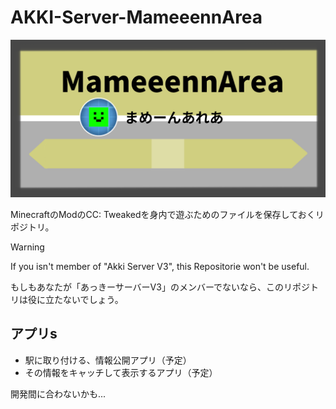 # AKKI-Server-MameeennArea

![MameeennArea](https://raw.githubusercontent.com/manmen2414/AKKI-Server-MameeennArea/refs/heads/main/assets/test.png)

MinecraftのModのCC: Tweakedを身内で遊ぶためのファイルを保存しておくリポジトリ。

> [!WARNING]
> If you isn't member of "Akki Server V3", this Repositorie won't be useful.
>
> もしもあなたが「あっきーサーバーV3」のメンバーでないなら、このリポジトリは役に立たないでしょう。


## アプリs
- 駅に取り付ける、情報公開アプリ（予定）
- その情報をキャッチして表示するアプリ（予定）


開発間に合わないかも...
